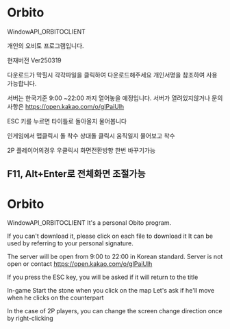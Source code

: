 # Orbito
WindowAPI_ORBITOCLIENT

개인의 오비토 프로그램입니다.

현재버전 Ver250319

다운로드가 막힐시 각각파일을 클릭하여 다운로드해주세요
개인서명을 참조하여 사용가능합니다.

서버는 한국기준 9:00 ~22:00 까지 열어놓을 예정입니다.
서버가 열려있지않거나 문의사항은  https://open.kakao.com/o/gIPaiUlh 

ESC 키를 누르면 타이틀로 돌아올지 물어봅니다

인게임에서
맵클릭시 돌 착수
상대돌 클릭시 움직일지 물어보고 착수

2P 플레이어의경우 우클릭시 화면전환방향 한번 바꾸기가능

F11, Alt+Enter로 전체화면 조절가능
---
# Orbito
WindowAPI_ORBITOCLIENT
It's a personal Obito program.

If you can't download it, please click on each file to download it
It can be used by referring to your personal signature.

The server will be open from 9:00 to 22:00 in Korean standard.
Server is not open or contact https://open.kakao.com/o/gIPaiUlh

If you press the ESC key, you will be asked if it will return to the title

In-game
Start the stone when you click on the map
Let's ask if he'll move when he clicks on the counterpart

In the case of 2P players, you can change the screen change direction once by right-clicking
